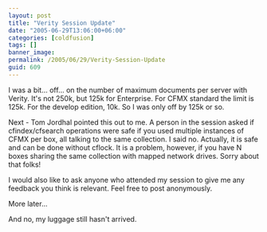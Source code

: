 ```yaml
---
layout: post
title: "Verity Session Update"
date: "2005-06-29T13:06:00+06:00"
categories: [coldfusion]
tags: []
banner_image: 
permalink: /2005/06/29/Verity-Session-Update
guid: 609
---
```


I was a bit... off... on the number of maximum documents per server with Verity. It's not 250k, but 125k for Enterprise. For CFMX standard the limit is 125k. For the develop edition, 10k. So I was only off by 125k or so.

Next - Tom Jordhal pointed this out to me. A person in the session asked if cfindex/cfsearch operations were safe if you used multiple instances of CFMX per box, all talking to the same collection. I said no. Actually, it is safe and can be done without cflock. It is a problem, however, if you have N boxes sharing the same collection with mapped network drives. Sorry about that folks!

I would also like to ask anyone who attended my session to give me any feedback you think is relevant. Feel free to post anonymously.

More later...

And no, my luggage still hasn't arrived.